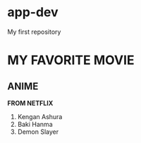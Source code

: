 # app-dev
My first repository
# MY FAVORITE MOVIE
## ANIME

  **FROM NETFLIX**
  1. Kengan Ashura
  2. Baki Hanma
  3. Demon Slayer

